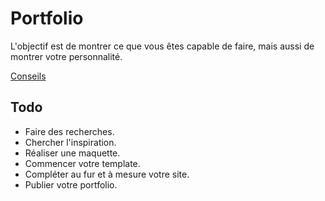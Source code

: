 # Portfolio

L'objectif est de montrer ce que vous êtes capable de faire, mais aussi de montrer votre personnalité. 

[Conseils](https://www.urbanlinker.com/le-webzine/comment-creer-un-portfolio-de-developpeur-web-genial-21)

## Todo

- Faire des recherches.
- Chercher l'inspiration.
- Réaliser une maquette.
- Commencer votre template.
- Compléter au fur et à mesure votre site.
- Publier votre portfolio.

